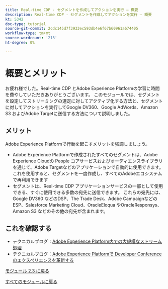 ```yaml
---
title: Real-time CDP - セグメントを作成してアクションを実行 – 概要
description: Real-time CDP - セグメントを作成してアクションを実行 – 概要
kt: 5342
doc-type: tutorial
source-git-commit: 2cdc145d7f3933ec593db4e6f67b60961a674405
workflow-type: tm+mt
source-wordcount: '213'
ht-degree: 0%

---
```


# 概要とメリット

お疲れ様でした。Real-time CDP とAdobe Experience Platformの学習に時間を費やしていただきありがとうございます。
このモジュールでは、セグメントを設定してストリーミングの選定に対してアクティブ化する方法と、セグメントに対してアクションを実行してGoogle DV360、Google AdWords、Amazon S3 およびAdobe Targetに送信する方法について説明しました。

## メリット

Adobe Experience Platformで行動を起こすメリットを強調しましょう。

- Adobe Experience Platformで作成されたすべてのセグメントは、Adobe Experience Cloudの People コアサービスおよびオーディエンスライブラリを通じて、Adobe Targetなどのアプリケーションで自動的に使用できます。 これを使用すると、セグメントを一度作成し、すべてのAdobeエコシステムで再利用できます
- セグメントは、Real-time CDP アプリケーションサービスの一部として使用できる、すぐに使用できる多数の宛先に送信できます。 これらの宛先には、Google DV360 などのDSP、The Trade Desk、Adobe Campaignなどの ESP、Salesforce Marketing Cloud、OracleEloqua やOracleResponsys、Amazon S3 などのその他の宛先が含まれます。

## これを確認する

- テクニカルブログ：[Adobe Experience Platform内での大規模なストリーム処理 ](https://medium.com/adobetech/stream-processing-at-scale-within-adobe-experience-platform-909ed502da71)
- テクニカルブログ：[Adobe Experience Platformで Developer Conference のエクスペリエンスを革新する ](https://medium.com/adobetech/innovating-developer-conference-with-adobe-experience-platform-c8c2d1fe8d88)

[モジュール 2.3 に戻る](./real-time-cdp-build-a-segment-take-action.md)

[すべてのモジュールに戻る](../../../overview.md)
